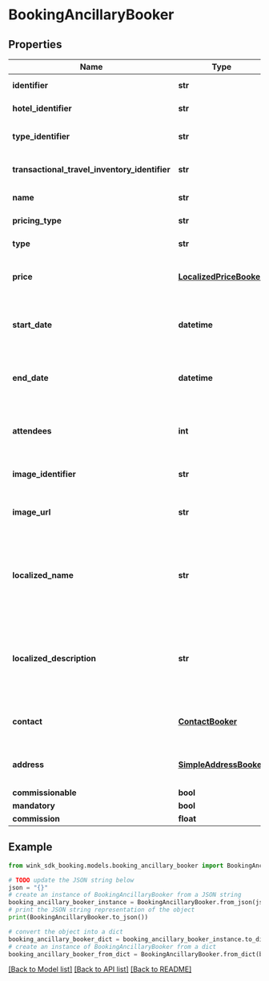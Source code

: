# BookingAncillaryBooker


## Properties

Name | Type | Description | Notes
------------ | ------------- | ------------- | -------------
**identifier** | **str** | Ancillary identifier | 
**hotel_identifier** | **str** | Hotel identifier | 
**type_identifier** | **str** | Travel inventory identifier | 
**transactional_travel_inventory_identifier** | **str** | Travel inventory identifier | 
**name** | **str** | Name of inventory | 
**pricing_type** | **str** | Pricing type | 
**type** | **str** | Inventory type | 
**price** | [**LocalizedPriceBooker**](LocalizedPriceBooker.md) | Pricing information for this ancillary. | 
**start_date** | **datetime** | Date start time when reservation was made for. | 
**end_date** | **datetime** | Date end time when reservation was made for. | 
**attendees** | **int** | Number of guests that are part of this reservation. | [default to 1]
**image_identifier** | **str** | Cloudinary image identifier | 
**image_url** | **str** | Absolute URL to image of inventory | 
**localized_name** | **str** | Name of travel inventory in traveler language (if available). Defaults to English. | 
**localized_description** | **str** | Description of travel blocking in traveler language (if available). Defaults to English. | 
**contact** | [**ContactBooker**](ContactBooker.md) | Travel blocking contact (if applicable) | 
**address** | [**SimpleAddressBooker**](SimpleAddressBooker.md) | Travel blocking address (if applicable) | 
**commissionable** | **bool** |  | 
**mandatory** | **bool** |  | 
**commission** | **float** |  | 

## Example

```python
from wink_sdk_booking.models.booking_ancillary_booker import BookingAncillaryBooker

# TODO update the JSON string below
json = "{}"
# create an instance of BookingAncillaryBooker from a JSON string
booking_ancillary_booker_instance = BookingAncillaryBooker.from_json(json)
# print the JSON string representation of the object
print(BookingAncillaryBooker.to_json())

# convert the object into a dict
booking_ancillary_booker_dict = booking_ancillary_booker_instance.to_dict()
# create an instance of BookingAncillaryBooker from a dict
booking_ancillary_booker_from_dict = BookingAncillaryBooker.from_dict(booking_ancillary_booker_dict)
```
[[Back to Model list]](../README.md#documentation-for-models) [[Back to API list]](../README.md#documentation-for-api-endpoints) [[Back to README]](../README.md)


